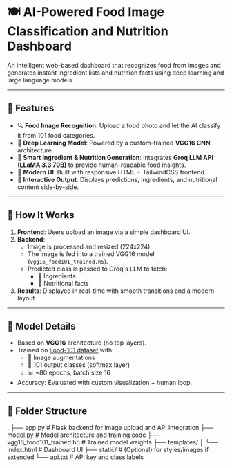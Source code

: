 # 🍽️ AI-Powered Food Image Classification and Nutrition Dashboard

An intelligent web-based dashboard that recognizes food from images and generates instant ingredient lists and nutrition facts using deep learning and large language models.

---

## 🌟 Features

- 🔍 **Food Image Recognition**: Upload a food photo and let the AI classify it from 101 food categories.
- 🧬 **Deep Learning Model**: Powered by a custom-trained **VGG16 CNN** architecture.
- 🧠 **Smart Ingredient & Nutrition Generation**: Integrates **Groq LLM API (LLaMA 3.3 70B)** to provide human-readable food insights.
- 🎨 **Modern UI**: Built with responsive HTML + TailwindCSS frontend.
- 💬 **Interactive Output**: Displays predictions, ingredients, and nutritional content side-by-side.

---

## 🚀 How It Works

1. **Frontend**: Users upload an image via a simple dashboard UI.
2. **Backend**:
   - Image is processed and resized (224x224).
   - The image is fed into a trained VGG16 model (`vgg16_food101_trained.h5`).
   - Predicted class is passed to Groq's LLM to fetch:
     - 🧂 Ingredients
     - 🥗 Nutritional facts
3. **Results**: Displayed in real-time with smooth transitions and a modern layout.

---

## 🧠 Model Details

- Based on **VGG16** architecture (no top layers).
- Trained on [Food-101 dataset](https://data.vision.ee.ethz.ch/cvl/datasets_extra/food-101/) with:
  - 📸 Image augmentations
  - 🔢 101 output classes (softmax layer)
  - 📊 ~80 epochs, batch size 16
- Accuracy: Evaluated with custom visualization + human loop.

---

## 📁 Folder Structure
.
├── app.py # Flask backend for image upload and API integration
├── model.py # Model architecture and training code
├── vgg16_food101_trained.h5 # Trained model weights
├── templates/
│ └── index.html # Dashboard UI
├── static/ # (Optional) for styles/images if extended
└── api.txt # API key and class labels
